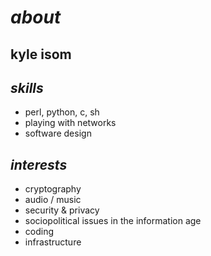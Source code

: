_about_
=======

__kyle isom__
-------------

_skills_
--------
* perl, python, c, sh
* playing with networks
* software design

_interests_
-----------
* cryptography
* audio / music
* security & privacy
* sociopolitical issues in the information age
* coding
* infrastructure



